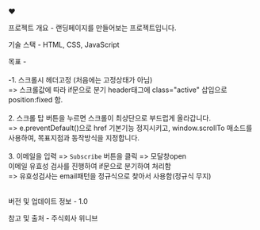 

♥️

프로젝트 개요 - 랜딩페이지를 만들어보는 프로젝트입니다.

기술 스택 - HTML, CSS, JavaScript

목표 - <br><br>-1. 스크롤시 헤더고정 (처음에는 고정상태가 아님) <br>
            => 스크롤값에 따라 if문으로 분기 header태그에 class="active" 삽입으로 position:fixed 함.<br><br>
        2. 스크롤 탑 버튼을 누르면 스크롤이 최상단으로 부드럽게 올라갑니다.<br>
            => e.preventDefault()으로 href 기본기능 정지시키고, window.scrollTo 매소드를 사용하여, 목표지점과 동작방식을 지정합니다.<br><br>
        3. 이메일을 입력 => `Subscribe` 버튼을 클릭 => 모달창open<br>
           이메일 유효성 검사를 진행하여 if문으로 분기하여 처리함<br>
           => 유효성검사는 email패턴을 정규식으로 찾아서 사용함(정규식 무지)<br><br>

버전 및 업데이트 정보 - 1.0

참고 및 출처 - 주식회사 위니브
